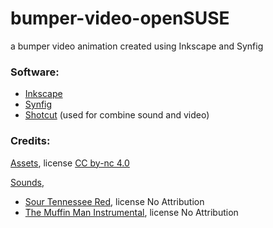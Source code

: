 # bumper-video-openSUSE
a bumper video animation created using Inkscape and Synfig

### Software:
- [Inkscape](https://inkscape.org/en/)
- [Synfig](http://www.synfig.org/)
- [Shotcut](https://www.shotcutapp.com/) (used for combine sound and video)

### Credits: 
[Assets](https://github.com/cho2/openSUSE-Asia-Summit-2016-artwork), license [CC by-nc 4.0](https://creativecommons.org/licenses/by-nc/4.0/)

[Sounds](https://www.youtube.com/audiolibrary/music), 
- [Sour Tennessee Red](https://www.youtube.com/audiolibrary_download?vid=f24590587cad9a9b), license No Attribution
- [The Muffin Man Instrumental](https://www.youtube.com/audiolibrary_download?vid=284bf8db89051afb), license No Attribution 




